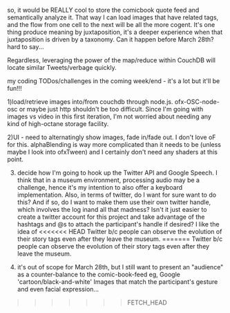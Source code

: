 so, it would be REALLY cool to store the comicbook quote feed and semantically analyze it.  That way I can 
load images that have related tags, and the flow from one cell to the next will be all the more cogent.  It's one thing 
 produce meaning by juxtaposition, it's a deeper experience when that juxtaposition is driven by
a taxonomy.  Can it happen before March 28th?  hard to say...
 
Regardless, leveraging the power of the map/reduce within CouchDB will locate similar Tweets/verbage quickly.

my coding TODos/challenges in the coming week/end - it's a lot but it'll be fun!!!

1)load/retrieve images into/from couchdb through node.js.  ofx-OSC-node-osc  or maybe just http
shouldn't be too difficult.
Since I'm going with images vs video in this first iteration, I'm not worried about needing any 
kind of high-octane storage facility.  

2)UI - need to alternatingly show images, fade in/fade out. I don't love oF for this.  alphaBlending
is way more complicated than it needs to be (unless maybe I look into ofxTween) and I certainly
don't need any shaders at this point.

3) decide how I'm going to hook up the Twitter API and Google Speech.  I think that in a museum 
environment, processing audio may be a challenge, hence it's my intention to also offer a keyboard implementation.  Also,
in terms of twitter, do I want for sure want to do this?  And if so, do I want to make them use their own twitter handle, which involves the log inand all that madness?  Isn't it just easier to create a twitter account for this project and take
advantage of the hashtags and @s to attach the participant's handle if desired?  I like the idea of 
<<<<<<< HEAD
Twitter b/c people can observe the evolution of their story tags even after they leave the museum.
=======
Twitter b/c people can observe the evolution of their story tags even after they leave the museum.

4) it's out of scope for March 28th, but I still want to present an "audience" as a counter-balance to the comic-book-feed eg, Google 'cartoon/black-and-white' Images that match the participant's gesture and even facial expression...

>>>>>>> FETCH_HEAD
